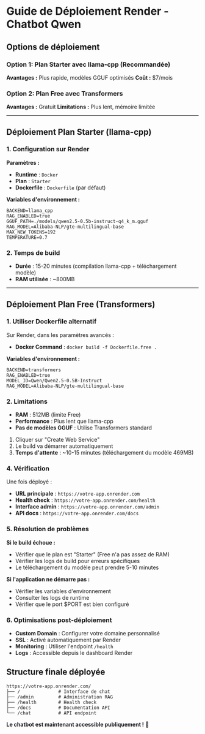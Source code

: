 # Guide de Déploiement Render - Chatbot Qwen

## Options de déploiement

### Option 1: Plan Starter avec llama-cpp (Recommandée)

**Avantages :** Plus rapide, modèles GGUF optimisés
**Coût :** $7/mois

### Option 2: Plan Free avec Transformers

**Avantages :** Gratuit
**Limitations :** Plus lent, mémoire limitée

---

## Déploiement Plan Starter (llama-cpp)

### 1. Configuration sur Render

**Paramètres :**
- **Runtime** : `Docker`
- **Plan** : `Starter`
- **Dockerfile** : `Dockerfile` (par défaut)

**Variables d'environnement :**
```
BACKEND=llama_cpp
RAG_ENABLED=true
GGUF_PATH=./models/qwen2.5-0.5b-instruct-q4_k_m.gguf
RAG_MODEL=Alibaba-NLP/gte-multilingual-base
MAX_NEW_TOKENS=192
TEMPERATURE=0.7
```

### 2. Temps de build
- **Durée** : 15-20 minutes (compilation llama-cpp + téléchargement modèle)
- **RAM utilisée** : ~800MB

---

## Déploiement Plan Free (Transformers)

### 1. Utiliser Dockerfile alternatif

Sur Render, dans les paramètres avancés :
- **Docker Command** : `docker build -f Dockerfile.free .`

**Variables d'environnement :**
```
BACKEND=transformers
RAG_ENABLED=true
MODEL_ID=Qwen/Qwen2.5-0.5B-Instruct
RAG_MODEL=Alibaba-NLP/gte-multilingual-base
```

### 2. Limitations
- **RAM** : 512MB (limite Free)
- **Performance** : Plus lent que llama-cpp
- **Pas de modèles GGUF** : Utilise Transformers standard

1. Cliquer sur "Create Web Service"
2. Le build va démarrer automatiquement
3. **Temps d'attente** : ~10-15 minutes (téléchargement du modèle 469MB)

### 4. Vérification

Une fois déployé :
- **URL principale** : `https://votre-app.onrender.com`
- **Health check** : `https://votre-app.onrender.com/health`
- **Interface admin** : `https://votre-app.onrender.com/admin`
- **API docs** : `https://votre-app.onrender.com/docs`

### 5. Résolution de problèmes

**Si le build échoue :**
- Vérifier que le plan est "Starter" (Free n'a pas assez de RAM)
- Vérifier les logs de build pour erreurs spécifiques
- Le téléchargement du modèle peut prendre 5-10 minutes

**Si l'application ne démarre pas :**
- Vérifier les variables d'environnement
- Consulter les logs de runtime
- Vérifier que le port $PORT est bien configuré

### 6. Optimisations post-déploiement

- **Custom Domain** : Configurer votre domaine personnalisé
- **SSL** : Activé automatiquement par Render
- **Monitoring** : Utiliser l'endpoint `/health`
- **Logs** : Accessible depuis le dashboard Render

## Structure finale déployée

```
https://votre-app.onrender.com/
├── /              # Interface de chat
├── /admin         # Administration RAG
├── /health        # Health check
├── /docs          # Documentation API
└── /chat          # API endpoint
```

**Le chatbot est maintenant accessible publiquement !** 🚀